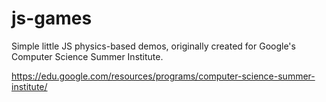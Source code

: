 js-games
========

Simple little JS physics-based demos, originally created for Google's Computer Science Summer Institute.

https://edu.google.com/resources/programs/computer-science-summer-institute/